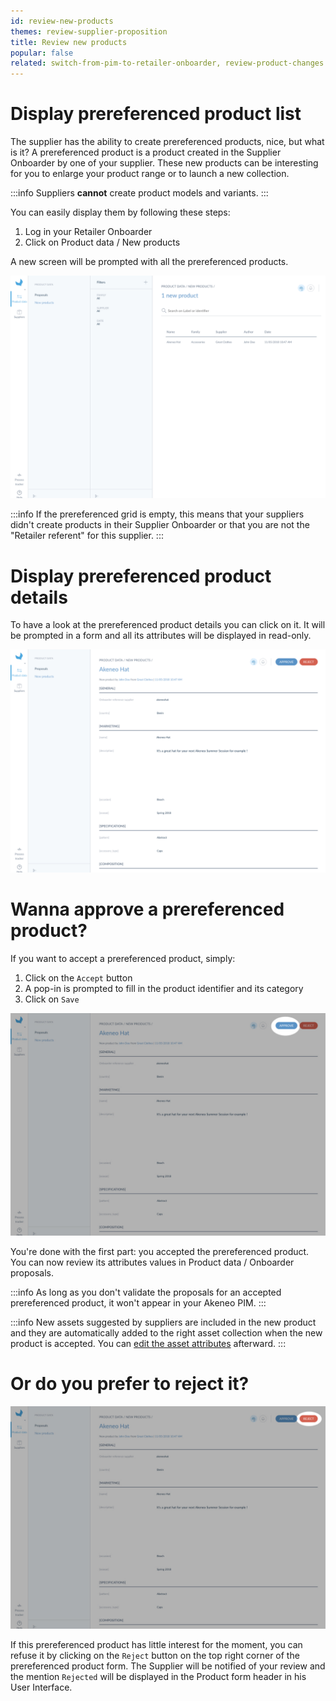 ```yaml
---
id: review-new-products
themes: review-supplier-proposition
title: Review new products
popular: false
related: switch-from-pim-to-retailer-onboarder, review-product-changes
---
```


# Display prereferenced product list

The supplier has the ability to create prereferenced products, nice, but what is it? A prereferenced product is a product created in the Supplier Onboarder by one of your supplier. These new products can be interesting for you to enlarge your product range or to launch a new collection.

:::info
Suppliers **cannot** create product models and variants.
:::

You can easily display them by following these steps:
1. Log in your Retailer Onboarder
1. Click on Product data / New products

A new screen will be prompted with all the prereferenced products.

![Prereferenced product list](../img/RETAILER_Prerefproducts.png)

:::info
If the prereferenced grid is empty, this means that your suppliers didn't create products in their Supplier Onboarder or that you are not the "Retailer referent" for this supplier.
:::

# Display prereferenced product details

To have a look at the prereferenced product details you can click on it. It will be prompted in a form and all its attributes will be displayed in read-only.

![Prereferenced product list](../img/RETAILER_Preref_PEF.png)

# Wanna approve a prereferenced product?

If you want to accept a prereferenced product, simply:
1. Click on the `Accept` button
1. A pop-in is prompted to fill in the product identifier and its category
1. Click on `Save`

![Prereferenced product approve button](../img/RETAILER_Preref_PEF_Approve.jpg)

You're done with the first part: you accepted the prereferenced product. You can now review its attributes values in Product data / Onboarder proposals.

:::info
As long as you don't validate the proposals for an accepted prereferenced product, it won't appear in your Akeneo PIM.
:::

:::info
New assets suggested by suppliers are included in the new product and they are automatically added to the right asset collection when the new product is accepted. You can [edit the asset attributes](https://help.akeneo.com/pim/serenity/articles/manage-asset-families.html) afterward.
:::


# Or do you prefer to reject it?

![Prereferenced product Reject button](../img/RETAILER_Preref_PEF_reject.jpg)

If this prereferenced product has little interest for the moment, you can refuse it by clicking on the `Reject` button on the top right corner of the prereferenced product form. The Supplier will be notified of your review and the mention `Rejected` will be displayed in the Product form header in his User Interface.
